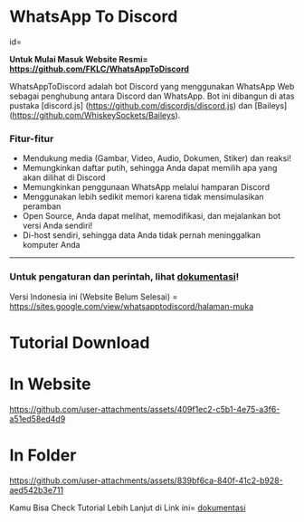  # WhatsApp To Discord
 id=

**Untuk Mulai Masuk Website Resmi= https://github.com/FKLC/WhatsAppToDiscord**

WhatsAppToDiscord adalah bot Discord yang menggunakan WhatsApp Web sebagai penghubung antara Discord dan WhatsApp. Bot ini dibangun di atas pustaka [discord.js] (https://github.com/discordjs/discord.js) dan [Baileys] (https://github.com/WhiskeySockets/Baileys).

### Fitur-fitur

- Mendukung media (Gambar, Video, Audio, Dokumen, Stiker) dan reaksi!
- Memungkinkan daftar putih, sehingga Anda dapat memilih apa yang akan dilihat di Discord
- Memungkinkan penggunaan WhatsApp melalui hamparan Discord
- Menggunakan lebih sedikit memori karena tidak mensimulasikan peramban
- Open Source, Anda dapat melihat, memodifikasi, dan mejalankan bot versi Anda sendiri!
- Di-host sendiri, sehingga data Anda tidak pernah meninggalkan komputer Anda

---

### Untuk pengaturan dan perintah, lihat [dokumentasi](https://fklc.github.io/WhatsAppToDiscord/)! 
Versi Indonesia ini (Website Belum Selesai) = https://sites.google.com/view/whatsapptodiscord/halaman-muka
# Tutorial Download


# In Website

https://github.com/user-attachments/assets/409f1ec2-c5b1-4e75-a3f6-a51ed58ed4d9

# In Folder

https://github.com/user-attachments/assets/839bf6ca-840f-41c2-b928-aed542b3e711

Kamu Bisa Check Tutorial Lebih Lanjut di
Link ini= [dokumentasi](https://fklc.github.io/WhatsAppToDiscord/)




